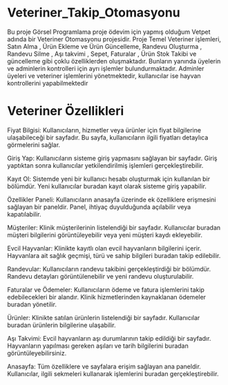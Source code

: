 # Veteriner_Takip_Otomasyonu
Bu proje Görsel Programlama proje ödevim için yapmış olduğum Vetpet adında bir Veteriner Otomasyonu projesidir. Proje Temel Veteriner işlemleri, Satın Alma , Ürün Ekleme ve Ürün Güncelleme, Randevu Oluşturma , Randevu Silme , Aşı takvimi , Sepet, Faturalar , Ürün Stok Takibi ve güncelleme gibi çoklu özelliklerden oluşmaktadır. Bunların yanında üyelerin ve adminlerin kontrolleri için ayrı işlemler bulundurmaktadır. Adminler üyeleri ve veteriner işlemlerini yönetmektedir, kullanıcılar ise hayvan kontrollerini yapabilmektedir
# Veteriner Özellikleri
 Fiyat Bilgisi: Kullanıcıların, hizmetler veya ürünler için fiyat bilgilerine ulaşabileceği bir sayfadır. Bu sayfa, kullanıcıların ilgili fiyatları detaylıca görmelerini sağlar.

 Giriş Yap:
Kullanıcıların sisteme giriş yapmasını sağlayan bir sayfadır. Giriş yaptıktan sonra kullanıcılar yetkilendirilmiş işlemleri gerçekleştirebilir.

Kayıt Ol:
Sistemde yeni bir kullanıcı hesabı oluşturmak için kullanılan bir bölümdür. Yeni kullanıcılar buradan kayıt olarak sisteme giriş yapabilir.

Özellikler Paneli:
Kullanıcıların anasayfa üzerinde ek özelliklere erişmesini sağlayan bir paneldir. Panel, ihtiyaç duyulduğunda açılabilir veya kapatılabilir.

Müşteriler:
Klinik müşterilerinin listelendiği bir sayfadır. Kullanıcılar buradan müşteri bilgilerini görüntüleyebilir veya yeni müşteri kaydı ekleyebilir.

Evcil Hayvanlar:
Klinikte kayıtlı olan evcil hayvanların bilgilerini içerir. Hayvanlara ait sağlık geçmişi, türü ve sahip bilgileri buradan takip edilebilir.

Randevular:
Kullanıcıların randevu takibini gerçekleştirdiği bir bölümdür. Randevu detayları görüntülenebilir ve yeni randevu oluşturulabilir.

Faturalar ve Ödemeler:
Kullanıcıların ödeme ve fatura işlemlerini takip edebilecekleri bir alandır. Klinik hizmetlerinden kaynaklanan ödemeler buradan yönetilir.

Ürünler:
Klinikte satılan ürünlerin listelendiği bir sayfadır. Kullanıcılar buradan ürünlerin bilgilerine ulaşabilir.

Aşı Takvimi:
Evcil hayvanların aşı durumlarının takip edildiği bir sayfadır. Hayvanların yapılması gereken aşıları ve tarih bilgilerini buradan görüntüleyebilirsiniz.

Anasayfa:
Tüm özelliklere ve sayfalara erişim sağlayan ana paneldir. Kullanıcılar, ilgili sekmeleri kullanarak işlemlerini buradan gerçekleştirebilir.
